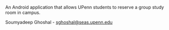 An Android application that allows UPenn students to reserve a group study room in campus.

Soumyadeep Ghoshal - sghoshal@seas.upenn.edu
